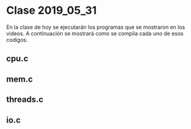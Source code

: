 # Clase 2019_05_31

En la clase de hoy se ejecutarán los programas que se mostraron en los videos. A continuación se mostrará como se compila cada uno de esos codigos.

## cpu.c

## mem.c

## threads.c

## io.c
